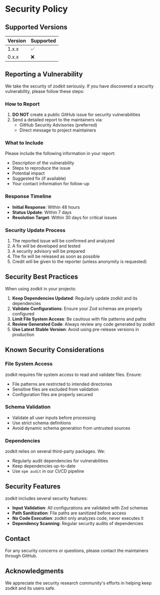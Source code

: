 # Security Policy

## Supported Versions

| Version | Supported          |
| ------- | ------------------ |
| 1.x.x   | :white_check_mark: |
| 0.x.x   | :x:                |

## Reporting a Vulnerability

We take the security of zodkit seriously. If you have discovered a security vulnerability, please follow these steps:

### How to Report

1. **DO NOT** create a public GitHub issue for security vulnerabilities
2. Send a detailed report to the maintainers via:
   - GitHub Security Advisories (preferred)
   - Direct message to project maintainers

### What to Include

Please include the following information in your report:

- Description of the vulnerability
- Steps to reproduce the issue
- Potential impact
- Suggested fix (if available)
- Your contact information for follow-up

### Response Timeline

- **Initial Response**: Within 48 hours
- **Status Update**: Within 7 days
- **Resolution Target**: Within 30 days for critical issues

### Security Update Process

1. The reported issue will be confirmed and analyzed
2. A fix will be developed and tested
3. A security advisory will be prepared
4. The fix will be released as soon as possible
5. Credit will be given to the reporter (unless anonymity is requested)

## Security Best Practices

When using zodkit in your projects:

1. **Keep Dependencies Updated**: Regularly update zodkit and its dependencies
2. **Validate Configurations**: Ensure your Zod schemas are properly configured
3. **Limit File System Access**: Be cautious with file patterns and paths
4. **Review Generated Code**: Always review any code generated by zodkit
5. **Use Latest Stable Version**: Avoid using pre-release versions in production

## Known Security Considerations

### File System Access
zodkit requires file system access to read and validate files. Ensure:
- File patterns are restricted to intended directories
- Sensitive files are excluded from validation
- Configuration files are properly secured

### Schema Validation
- Validate all user inputs before processing
- Use strict schema definitions
- Avoid dynamic schema generation from untrusted sources

### Dependencies
zodkit relies on several third-party packages. We:
- Regularly audit dependencies for vulnerabilities
- Keep dependencies up-to-date
- Use `npm audit` in our CI/CD pipeline

## Security Features

zodkit includes several security features:

- **Input Validation**: All configurations are validated with Zod schemas
- **Path Sanitization**: File paths are sanitized before access
- **No Code Execution**: zodkit only analyzes code, never executes it
- **Dependency Scanning**: Regular security audits of dependencies

## Contact

For any security concerns or questions, please contact the maintainers through GitHub.

## Acknowledgments

We appreciate the security research community's efforts in helping keep zodkit and its users safe.